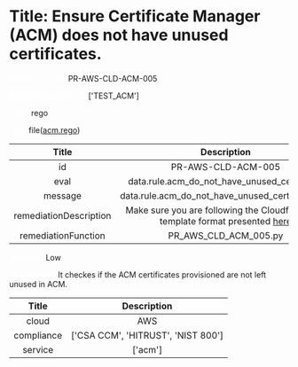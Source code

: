 



# Title: Ensure Certificate Manager (ACM) does not have unused certificates.


***<font color="white">Master Test Id:</font>*** PR-AWS-CLD-ACM-005

***<font color="white">Master Snapshot Id:</font>*** ['TEST_ACM']

***<font color="white">type:</font>*** rego

***<font color="white">rule:</font>*** file([acm.rego])  
  
  
  
  

|Title|Description|
| :---: | :---: |
|id|PR-AWS-CLD-ACM-005|
|eval|data.rule.acm_do_not_have_unused_certificate|
|message|data.rule.acm_do_not_have_unused_certificate_err|
|remediationDescription|Make sure you are following the Cloudformation template format presented <a href='https://boto3.amazonaws.com/v1/documentation/api/latest/reference/services/acm.html#ACM.Client.describe_certificate' target='_blank'>here</a>|
|remediationFunction|PR_AWS_CLD_ACM_005.py|


***<font color="white">Severity:</font>*** Low

***<font color="white">Description:</font>*** It checkes if the ACM certificates provisioned are not left unused in ACM.  
  
  

|Title|Description|
| :---: | :---: |
|cloud|AWS|
|compliance|['CSA CCM', 'HITRUST', 'NIST 800']|
|service|['acm']|



[acm.rego]: https://github.com/prancer-io/prancer-compliance-test/tree/master/aws/cloud/acm.rego
